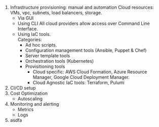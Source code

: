 1. Infrastructure provisioning: manual and automation
   Cloud resources: VMs, vpc, subnets, load balancers, storage.
   * Via GUI
   * Using CLI
     All cloud providers allow access over Command Line Interface.        
   * Using IaC tools.  
       Categories:
        - Ad hoc scripts.
        - Configuration management tools (Ansible, Puppet & Chef)
        - Server template tools 
        - Orchestration tools (Kubernetes)
        - Provisitioning tools  
          - Cloud specific: AWS Cloud Formation, Azure Resource Manager, Google Cloud Deployment Manager.
          - Cloud Agnostic IaC tools: Terraform, Pulumi
2. CI/CD setup
3. Cost Optimization
   * Autoscaling
4. Monitoring and alerting
   * Metrics
   * Logs
5. asdfa